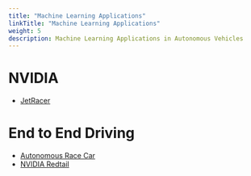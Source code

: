 ```yaml
---
title: "Machine Learning Applications"
linkTitle: "Machine Learning Applications"
weight: 5
description: Machine Learning Applications in Autonomous Vehicles
---
```

# NVIDIA
* [JetRacer](https://github.com/NVIDIA-AI-IOT/jetracer)

# End to End Driving
* [Autonomous Race Car](https://github.com/DJTobias/Cherry-Autonomous-Racecar)
* [NVIDIA Redtail](https://github.com/NVIDIA-AI-IOT/redtail)
